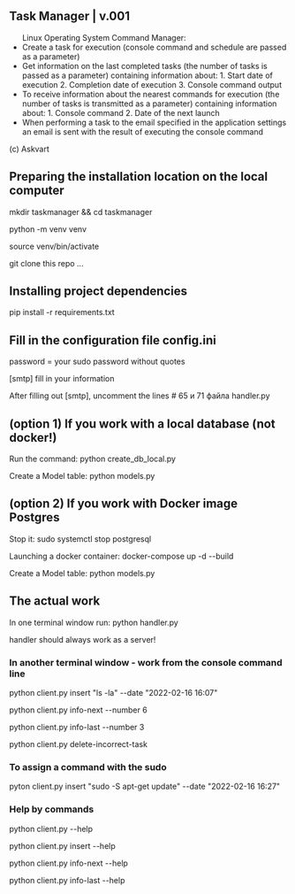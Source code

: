 <h2>Task Manager | v.001</h2>
<ul>Linux Operating System Command Manager:
<li> Create a task for execution (console command and
schedule are passed as a parameter)</li>
<li> Get information on the last completed tasks (the number of tasks
is passed as a parameter) containing information about:
    1. Start date of execution
    2. Completion date of execution
    3. Console command output</li>
<li> To receive information about the nearest commands for execution (the number of tasks
is transmitted as a parameter) containing information about:
    1. Console command
    2. Date of the next launch</li>
<li> When performing a task to the email specified in the application settings
an email is sent with the result of executing the console command</li>
</ul>
<p>(c) Askvart</p>


<h2>Preparing the installation location on the local computer</h2>
<p>mkdir taskmanager && cd taskmanager</p>
<p>python -m venv venv</p>
<p>source venv/bin/activate</p>
<p>git clone this repo ...</p>

<h2>Installing project dependencies</h2>
<p>pip install -r requirements.txt</p>

<h2>Fill in the configuration file config.ini</h2>
<p>password = your sudo password without quotes</p>
<p>[smtp] fill in your information</p>
<p>After filling out [smtp], uncomment the lines # 65 и 71 файла handler.py</p>

<h2>(option 1) If you work with a local database (not docker!)</h2>
<p>Run the command: python create_db_local.py</p>
<p>Create a Model table: python models.py</p>

<h2>(option 2) If you work with Docker image Postgres</h2>
<p>Stop it: sudo systemctl stop postgresql</p>
<p>Launching a docker container: docker-compose up -d --build</p>
<p>Create a Model table: python models.py</p>


<h2>The actual work</h2>
<p>In one terminal window run: python handler.py</p>
<p>handler should always work as a server!</p>
<h3>In another terminal window - work from the console command line</h3>
<p>python client.py insert "ls -la" --date "2022-02-16 16:07"</p>
<p>python client.py info-next --number 6</p>
<p>python client.py info-last --number 3</p>
<p>python client.py delete-incorrect-task</p>
<h3>To assign a command with the sudo</h3>
<p>pyton client.py insert "sudo -S apt-get update" --date "2022-02-16 16:27"</p>

<h3>Help by commands</h3>
<p>python client.py --help</p>
<p>python client.py insert --help</p>
<p>python client.py info-next --help</p>
<p>python client.py info-last --help</p>


